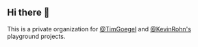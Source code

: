 ## Hi there 👋

This is a private organization for [@TimGoegel](https://github.com/TimGoegelein) and [@KevinRohn's](https://github.com/KevinRohn) playground projects.
